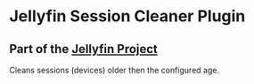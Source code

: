 # Jellyfin Session Cleaner Plugin

## Part of the [Jellyfin Project](https://jellyfin.org)

Cleans sessions (devices) older then the configured age.
